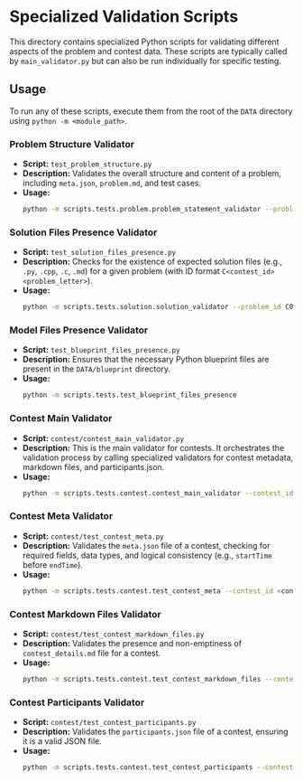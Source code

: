 # Specialized Validation Scripts

This directory contains specialized Python scripts for validating different aspects of the problem and contest data. These scripts are typically called by `main_validator.py` but can also be run individually for specific testing.

## Usage

To run any of these scripts, execute them from the root of the `DATA` directory using `python -m <module_path>`.

### Problem Structure Validator

-   **Script:** `test_problem_structure.py`
-   **Description:** Validates the overall structure and content of a problem, including `meta.json`, `problem.md`, and test cases.
-   **Usage:**
    ```bash
    python -m scripts.tests.problem.problem_statement_validator --problem_id C0A
    ```

### Solution Files Presence Validator

-   **Script:** `test_solution_files_presence.py`
-   **Description:** Checks for the existence of expected solution files (e.g., `.py`, `.cpp`, `.c`, `.md`) for a given problem (with ID format `C<contest_id><problem_letter>`).
-   **Usage:**
    ```bash
    python -m scripts.tests.solution.solution_validator --problem_id C0A
    ```

### Model Files Presence Validator

-   **Script:** `test_blueprint_files_presence.py`
-   **Description:** Ensures that the necessary Python blueprint files are present in the `DATA/blueprint` directory.
-   **Usage:**
    ```bash
    python -m scripts.tests.test_blueprint_files_presence
    ```

### Contest Main Validator

-   **Script:** `contest/contest_main_validator.py`
-   **Description:** This is the main validator for contests. It orchestrates the validation process by calling specialized validators for contest metadata, markdown files, and participants.json.
-   **Usage:**
    ```bash
    python -m scripts.tests.contest.contest_main_validator --contest_id <contest_id>
    ```

### Contest Meta Validator

-   **Script:** `contest/test_contest_meta.py`
-   **Description:** Validates the `meta.json` file of a contest, checking for required fields, data types, and logical consistency (e.g., `startTime` before `endTime`).
-   **Usage:**
    ```bash
    python -m scripts.tests.contest.test_contest_meta --contest_id <contest_id>
    ```

### Contest Markdown Files Validator

-   **Script:** `contest/test_contest_markdown_files.py`
-   **Description:** Validates the presence and non-emptiness of `contest_details.md` file for a contest.
-   **Usage:**
    ```bash
    python -m scripts.tests.contest.test_contest_markdown_files --contest_id <contest_id>
    ```

### Contest Participants Validator

-   **Script:** `contest/test_contest_participants.py`
-   **Description:** Validates the `participants.json` file of a contest, ensuring it is a valid JSON file.
-   **Usage:**
    ```bash
    python -m scripts.tests.contest.test_contest_participants --contest_id <contest_id>
    ```